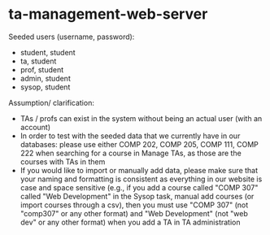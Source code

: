 # ta-management-web-server

Seeded users (username, password):
- student, student
- ta, student
- prof, student
- admin, student
- sysop, student

Assumption/ clarification:
- TAs / profs can exist in the system without being an actual user (with an account)
- In order to test with the seeded data that we currently have in our databases:
please use either COMP 202, COMP 205, COMP 111, COMP 222 when searching for a course in Manage TAs, as those are the courses with TAs in them
- If you would like to import or manually add data, please make sure that your naming and formatting is consistent as everything in our website is case and space sensitive (e.g., if you add a course called "COMP 307" called "Web Development" in the Sysop task, manual add courses (or import courses through a csv), then you must use "COMP 307"  (not "comp307" or any other format) and "Web Development" (not "web dev" or any other format) when you add a TA in TA administration